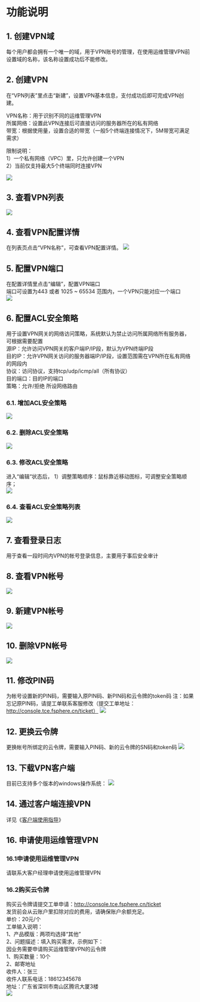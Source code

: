 # 功能说明
## 1.	创建VPN域
每个用户都会拥有一个唯一的域，用于VPN账号的管理，在使用运维管理VPN前设置域的名称，该名称设置成功后不能修改。
	
## 2.	创建VPN
在“VPN列表”里点击“新建”，设置VPN基本信息，支付成功后即可完成VPN创建。  

VPN名称：用于识别不同的运维管理VPN  
所属网络：设置此VPN连接后可直接访问的服务器所在的私有网络  
带宽：根据使用量，设置合适的带宽（一般5个终端连接情况下，5M带宽可满足需求）  

限制说明：  
1）一个私有网络（VPC）里，只允许创建一个VPN  
2）当前仅支持最大5个终端同时连接VPN  

![](http://imgcache.tcecqpoc.fsphere.cn/image/mc.qcloudimg.com/static/img/99033ed16343c77ffa129e1b8e646d94/11.png)

## 3.	查看VPN列表
![](http://imgcache.tcecqpoc.fsphere.cn/image/mc.qcloudimg.com/static/img/ead9ecdbab48dc4a6887ec177e171885/22.png)

## 4.	查看VPN配置详情
在列表页点击“VPN名称”，可查看VPN配置详情。
![](http://imgcache.tcecqpoc.fsphere.cn/image/mc.qcloudimg.com/static/img/04c8bdad26b04a4d4aca0bd8d0823850/33.png)

## 5.	配置VPN端口
在配置详情里点击“编辑”，配置VPN端口  
端口可设置为443 或者 1025 ~ 65534 范围内，一个VPN只能对应一个端口  
![](http://imgcache.tcecqpoc.fsphere.cn/image/mc.qcloudimg.com/static/img/0cadd38561be7d27069a07e73a1f160b/44.png)

## 6.	配置ACL安全策略
用于设置VPN网关的网络访问策略，系统默认为禁止访问所属网络所有服务器，可根据需要配置  
源IP：允许访问VPN网关的客户端IP/IP段，默认为VPN终端IP段  
目的IP：允许VPN网关访问的服务器端IP/IP段，设置范围需在VPN所在私有网络的网段内  
协议：访问协议，支持tcp/udp/icmp/all（所有协议）  
目的端口：目的IP的端口  
策略：允许/拒绝 所设网络路由  

### 6.1.	增加ACL安全策略
![](http://imgcache.tcecqpoc.fsphere.cn/image/mc.qcloudimg.com/static/img/08c1db45d0215cf3821444ce9dd028e6/55.png)

### 6.2.	删除ACL安全策略
![](http://imgcache.tcecqpoc.fsphere.cn/image/mc.qcloudimg.com/static/img/47885eb8400964945deb7a02f868726b/66.png)

### 6.3.	修改ACL安全策略
进入“编辑“状态后，
1）调整策略顺序：鼠标靠近移动图标，可调整安全策略顺序；  
![](http://imgcache.tcecqpoc.fsphere.cn/image/mc.qcloudimg.com/static/img/44ff402adb2ab5f71fc9f7c1d7d5bb61/77.png)

### 6.4.	查看ACL安全策略列表
![](http://imgcache.tcecqpoc.fsphere.cn/image/mc.qcloudimg.com/static/img/b0d74abfe522ac241e54dfc78731b577/88.png)

## 7.	查看登录日志
用于查看一段时间内VPN的帐号登录信息，主要用于事后安全审计
## 8.	查看VPN帐号
![](http://imgcache.tcecqpoc.fsphere.cn/image/mc.qcloudimg.com/static/img/5711b5cf4d3b0fdabec02e71e8077a04/99.png)

## 9.	新建VPN帐号
![](http://imgcache.tcecqpoc.fsphere.cn/image/mc.qcloudimg.com/static/img/03f8c1a390d4e86dbf0b46a3075f5cb0/10.png)

## 10.	删除VPN帐号
![](http://imgcache.tcecqpoc.fsphere.cn/image/mc.qcloudimg.com/static/img/c7aadad0f8a69c720e344c3ec2c5530b/101.png)

## 11.	修改PIN码
为帐号设置新的PIN码，需要输入原PIN码、新PIN码和云令牌的token码
注：如果忘记原PIN码，请提工单联系客服修改（提交工单地址：http://console.tce.fsphere.cn/ticket）
![](http://imgcache.tcecqpoc.fsphere.cn/image/mc.qcloudimg.com/static/img/35a513c3522de1cc88b92288ce55a6d1/102.png)

## 12.	更换云令牌
更换帐号所绑定的云令牌，需要输入PIN码、新的云令牌的SN码和token码
![](http://imgcache.tcecqpoc.fsphere.cn/image/mc.qcloudimg.com/static/img/fadd3734c2b6bffd14b6fbb6a8e0c159/103.png)

## 13.	下载VPN客户端
目前已支持多个版本的windows操作系统：
![](http://imgcache.tcecqpoc.fsphere.cn/image/mc.qcloudimg.com/static/img/8a8d9cc2c245e6de5d5a8f6f545c0758/104.png)

## 14.	通过客户端连接VPN
详见《[客户端使用指导](http://tcecqpoc.fsphere.cn/document/product/580/9163)》

## 16.	申请使用运维管理VPN
### 16.1申请使用运维管理VPN
请联系大客户经理申请使用运维管理VPN  

### 16.2购买云令牌
购买云令牌请提交工单申请：http://console.tce.fsphere.cn/ticket  
发货前会从云账户里扣除对应的费用，请确保账户余额充足。  
单价：20元/个  
工单输入说明：  
1、产品模版：两项均选择“其他”  
2、问题描述：填入购买需求，示例如下：  
	因业务需要申请购买运维管理VPN的云令牌  
	1、购买数量：10个  
	2、邮寄地址  
		收件人：张三  
		收件人联系电话：18612345678  
地址：广东省深圳市南山区腾讯大厦3楼  
![](http://imgcache.tcecqpoc.fsphere.cn/image/mc.qcloudimg.com/static/img/43afb94bfbca3405e803228409bf7263/105.png)







